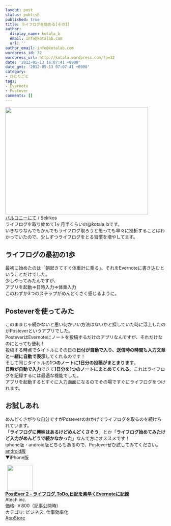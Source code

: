 ```yaml
---
layout: post
status: publish
published: true
title: ライフログを始める[その1]
author:
  display_name: kotala_b
  email: info@kotalab.com
  url: ''
author_email: info@kotalab.com
wordpress_id: 32
wordpress_url: http://kotala.wordpress.com/?p=32
date: '2012-05-13 16:07:41 +0900'
date_gmt: '2012-05-13 07:07:41 +0900'
category:
- ひとりごと
tags:
- Evernote
- Postever
comments: []
---
```

<p><a href="https://kotalab.com/wp-content/uploads/pc.jpg" target="_blank"><img src="https://kotalab.com/wp-content/uploads/pc.jpg" alt="" title="pc" width="448" height="336" class="alignnone size-full wp-image-1059" /></a><br />
<a href="http://www.flickr.com/photos/sekikos/3031651026" target="_blank">バルコニーにて</a> / Sekikos</span><br />
ライフログを取り始めて1ヶ月半くらいの@kotala_bです。<br />
いきなりなんでもかんでもライフログ取ろうと思っても早々に挫折することはわかっていたので、少しずつライフログをとる習慣を増やしてます。<br />
<!--more--></p>
<h2>ライフログの最初の1歩</h2>
<p>最初に始めたのは「朝起きてすぐ体重計に乗る」、それをEvernoteに書き込むということだけでした。<br />
少しやってみたんですが、<br />
アプリを起動&rArr;日時入力&rArr;体重入力<br />
このわずか3つのステップがめんどくさく感じるように。</p>
<h2>Posteverを使ってみた</h2>
<p>このままじゃ続かないと思い何かいい方法はないかと探していた時に浮上したのがPosteverというアプリでした。<br />
PosteverはEvernoteにノートを投稿するだけのアプリなんですが、それだけなのにとっても便利！<br />
投稿する時点でタイトルにその日の<strong>日付が自動で入り、送信時の時間も入力文章と一緒に自動で表示</strong>してくれるのです！<br />
そして同じタイトルの<strong>1つのノートに1日分の投稿がまとまります</strong>。<br />
<strong>日時が自動で入力</strong>できて<strong>1日分を1つのノートにまとめてくれる</strong>、これはライフログを記録するには最適な機能でした。<br />
アプリを起動するとすぐに入力画面になるのでその場ですぐにライフログをつけれます。</p>
<h2>お試しあれ</h2>
<p>めんどくさがりな自分ですがPosteverのおかげでライフログを取るのを続けられています。<br />
「<strong>ライフログに興味はあるけどめんどくさそう</strong>」とか「<strong>ライフログ始めてみたけど入力がめんどうで続かなかった</strong>」なんて方にオススメです！<br />
iphone版・android版どちらもあるので、Posteverぜひ試してみてください。<br />
<a href="https://play.google.com/store/apps/details?id=jp.ne.atech.android.postever&amp;hl=ja" title="android版" target="_blank">android版</a><br />
▼iPhone版</p>
<div class="applink">
<div class="applinkimg"><a href="https://itunes.apple.com/jp/app/postever-2-raifurogu-todo/id724109467?mt=8&uo=4&at=10l4yU" rel="nofollow" target="_blank"><img hspace="6" src="http://a781.phobos.apple.com/us/r30/Purple6/v4/9a/24/fc/9a24fca5-d481-99f7-06b2-ed7ed4dd9dd7/mzl.aqxnmqkm.png" width="80" /></a></div>
<div class="applinktext">
<div class="applinktitle"><strong><a href="https://itunes.apple.com/jp/app/postever-2-raifurogu-todo/id724109467?mt=8&uo=4&at=10l4yU" rel="nofollow" target="_blank">PostEver 2 - ライフログ,ToDo,日記を素早くEvernoteに記録</a></strong></div>
<div class="applinkinfo">Atech inc.</div>
<div class="applinkinfo">価格: ￥800（記事公開時）</div>
<div class="applinkinfo">カテゴリ: ビジネス, 仕事効率化</div>
</div>
<div class="clear"></div>
<div class="appstorelink"><a href="https://itunes.apple.com/jp/app/postever-2-raifurogu-todo/id724109467?mt=8&uo=4&at=10l4yU" rel="nofollow" target="_blank">AppStore</a></div>
</div>
